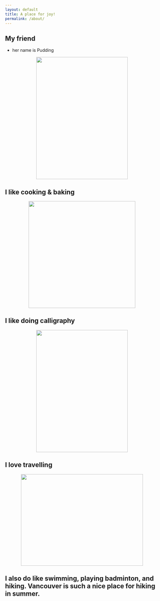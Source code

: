 ```yaml
---
layout: default
title: A place for joy!
permalink: /about/
---
```

## My friend
 * her name is Pudding
 <p align="center">
  <img width="300" height="400" src="/img/self/puding.jpg">
</p>

## I like cooking & baking
<p align="center">
  <img width="350" height="350" src="/img/self/cake.JPG">
</p>

## I like doing calligraphy
<p align="center">
  <img width="300" height="400" src="/img/self/caligraphy.JPG">
</p>

## I love travelling
<p align="center">
  <img width="400" height="300" src="/img/self/dolphin.JPG">
</p>

## I also do like swimming, playing badminton, and hiking. Vancouver is such a nice place for hiking in summer.
